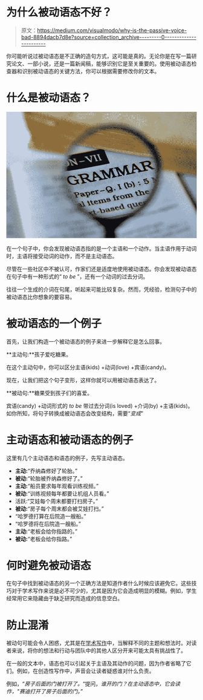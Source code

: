 # 为什么被动语态不好？

> 原文：<https://medium.com/visualmodo/why-is-the-passive-voice-bad-8894dacb7d8e?source=collection_archive---------0----------------------->

你可能听说过被动语态是不正确的造句方式，这可能是真的。无论你是在写一篇研究论文、一部小说，还是一篇新闻稿，能够识别它是至关重要的。使用被动语态检查器和识别被动语态的关键方法，你可以根据需要修改你的文本。

# 什么是被动语态？

![](img/e55507bcc020c6da0e53bf9d0394e77b.png)

在一个句子中，你会发现被动语态指的是一个主语和一个动作。当主语作用于动词时，主语将接受动词的动作，而不是主动语态。

尽管在一些社区中不被认可，作家们还是适度地使用被动语态。你会发现被动语态在句子中有一种形式的“ *to be* ”，还有一个动词的过去分词。

往往一个生成的介词在句尾，听起来可能比较复杂。然而，凭经验，检测句子中的被动语态比你想象的要容易。

# 被动语态的一个例子

首先，让我们构造一个被动语态的例子来进一步解释它是怎么回事。

**主动句:**孩子爱吃糖果。

在这个主动句中，你可以区分主语(kids) +动词(love) +宾语(candy)。

现在，让我们把这个句子变形，这样你就可以用被动语态表达了。

**被动句:**糖果受到孩子们的喜爱。

宾语(candy) +动词形式的 *to be* 带过去分词(is loved) +介词(by) +主语(kids)。如你所知，将句子转换成被动语态会改变结构，需要“*变成*”

# 主动语态和被动语态的例子

这里有几个主动语态和语态的例子，先写主动语态。

*   **主动:**“乔纳森修好了轮胎。”
*   **被动:**“轮胎被乔纳森修好了。”
*   **主动:**“船员要求每年观看训练视频。”
*   **被动:**“训练视频每年都要让机组人员看。”
*   活跃:“艾娃每个周末都要打扫房子。”
*   **被动:**“房子每个周末都会被艾娃打扫。”
*   “哈罗德打算在后院造一艘船。”
*   “哈罗德将在后院造一艘船。”
*   **主动:**“老板会给你指路的。”
*   **被动:**“老板会给你指路。”

# 何时避免被动语态

在句子中找到被动语态的另一个正确方法是知道作者什么时候应该避免它。这些技巧对于学术写作来说是必不可少的，尤其是因为它会造成明显的模糊。例如，学生经常用它来隐藏由于缺乏研究而造成的信息空白。

# 防止混淆

被动句可能会令人困惑，尤其是在[学术写作](https://visualmodo.com/academic-writing-tips-to-help-you-write-the-best-papers/)中，当解释不同的主题和想法时。对读者来说，将你的想法和行动与团队中的其他人区分开来可能太具有挑战性了。

在一般的文本中，语态也可以引起关于主语及其动作的问题，因为作者省略了它们。例如，在创造性写作中，声音会让读者疑惑谁对什么负责。

例如，“*房子后面的门被打开了。*“提问，*谁开的门？在主动语态中，它会读作，"*赛迪打开了房子后面的门。*”*